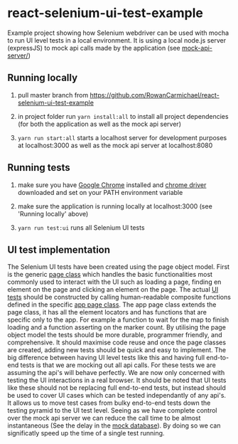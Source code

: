 # react-selenium-ui-test-example
Example project showing how Selenium webdriver can be used with mocha to run UI level tests in a local environment. It is using a local node.js server (expressJS) to mock api calls made by the application (see [mock-api-server/](https://github.com/RowanCarmichael/react-selenium-ui-test-example/tree/master/mock-api-server))

## Running locally 
1. pull master branch from https://github.com/RowanCarmichael/react-selenium-ui-test-example

2. in project folder run `yarn install:all` to install all project dependencies (for both the application as well as the mock api server)

3. `yarn run start:all` starts a localhost server for development purposes at localhost:3000 as well as the mock api server at localhost:8080

## Running tests
1. make sure you have [Google Chrome](https://www.google.com/chrome/) installed and [chrome driver](http://chromedriver.chromium.org/downloads) downloaded and set on your PATH environment variable

2. make sure the application is running locally at localhost:3000 (see 'Running locally' above)

3. `yarn run test:ui` runs all Selenium UI tests

## UI test implementation
The Selenium UI tests have been created using the page object model. First is the generic [page class](https://github.com/RowanCarmichael/react-selenium-ui-test-example/blob/master/src/selenium-ui-tests/Page.js) which handles the basic functionalities most commonly used to interact with the UI such as loading a page, finding en element on the page and clicking an element on the page. The actual [UI tests](https://github.com/RowanCarmichael/react-selenium-ui-test-example/blob/master/src/selenium-ui-tests/UI.test.js) should be constructed by calling human-readable composite functions defined in the specific [app page class](https://github.com/RowanCarmichael/react-selenium-ui-test-example/blob/master/src/selenium-ui-tests/AppPage.js). The app page class extends the page class, it has all the element locators and has functions that are specific only to the app. For example a function to wait for the map to finish loading and a function asserting on the marker count. By utilising the page object model the tests should be more durable, programmer friendly, and comprehensive. It should maximise code reuse and once the page classes are created, adding new tests should be quick and easy to implement.
The big difference between having UI level tests like this and having full end-to-end tests is that we are mocking out all api calls. For these tests we are assuming the api's will behave perfectly. We are now only concerned with testing the UI interactions in a real browser. It should be noted that UI tests like these should not be replacing full end-to-end tests, but instead should be used to cover UI cases which can be tested independantly of any api's. It allows us to move test cases from bulky end-to-end tests down the testing pyramid to the UI test level. Seeing as we have complete control over the mock api server we can reduce the call time to be almost instantaneous (See the delay in the [mock database](https://github.com/RowanCarmichael/react-selenium-ui-test-example/blob/master/mock-api-server/controllers/database.js)). By doing so we can significatly speed up the time of a single test running.

